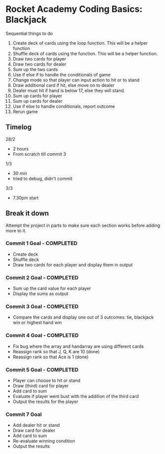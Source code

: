 # Rocket Academy Coding Basics: Blackjack

Sequential things to do

1. Create deck of cards using the loop function. This will be a helper function
2. Shuffle deck of cards using the function. This will be a helper function.
3. Draw two cards for player
4. Draw two cards for dealer
5. Sum up the two cards
6. Use if else if to handle the conditionals of game
7. Change mode so that player can input action to hit or to stand
8. Draw additional card if hit, else move on to dealer
9. Dealer must hit if hand is below 17, else they will stand.
10. Sum up cards for player
11. Sum up cards for dealer
12. Use if else to handle conditionals, report outcome
13. Rerun game

## Timelog

28/2

- 2 hours
- From scratch till commit 3

1/3

- 30 min
- tried to debug, didn't commit

3/3

- 7.30pm start

## Break it down

Attempt the project in parts to make sure each section works before adding more to it.

### Commit 1 Goal - COMPLETED

- Create deck
- Shuffle deck
- Draw two cards for each player and display them in output

### Commit 2 Goal - COMPLETED

- Sum up the card value for each player
- Display the sums as output

### Commit 3 Goal - COMPLETED

- Compare the cards and display one out of 3 outcomes: tie, blackjack win or highest hand win

### Commit 4 Goal - COMPLETED

- Fix bug where the array and handarray are using different cards
- Reassign rank so that J, Q, K are 10 (done)
- Reassign rank so that Ace is 1 (done)

### Commit 5 Goal - COMPLETED

- Player can choose to hit or stand
- Draw (third) card for player
- Add card to sum
- Evaluate if player went bust with the addition of the third card
- Output the results for the player

### Commit 7 Goal

- Add dealer hit or stand
- Draw card for dealer
- Add card to sum
- Re-evaluate winning condition
- Output the results
